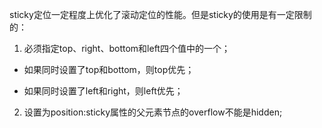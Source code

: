 sticky定位一定程度上优化了滚动定位的性能。但是sticky的使用是有一定限制的：

1. 必须指定top、right、bottom和left四个值中的一个；

- 如果同时设置了top和bottom，则top优先；

- 如果同时设置了left和right，则left优先；

2. 设置为position:sticky属性的父元素节点的overflow不能是hidden;